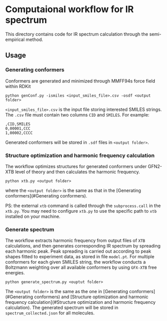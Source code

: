 # Computaional workflow for IR spectrum
This directory contains code for IR spectrum calculation through the semi-empirical method.

## Usage

### Generating conformers
Conformers are generated and minimized through MMFF94s force field within RDKit

```
python genConf.py -ismiles <input_smiles_file>.csv -osdf <output folder>
```

`<input_smiles_file>.csv` is the input file storing interested SMILES strings. The `.csv` file must contain two columns `CID` and `SMILES`.
For example:
```
,CID,SMILES
0,00001,CCC
1,00002,CCCC
```
Generated conformers will be stored in `.sdf` files in `<output folder>`.

### Structure optimization and  harmonic frequency calculation
The workflow optimizes structures for generated conformers under GFN2-XTB level of theory and then calculates the harmonic frequency. 
```
python xtb.py <output folder>
```
where the `<output folder>` is the same as that in the [Generating conformers](#Generating conformers).

PS: the external `xtb` command is called through the `subprocess.call` in the `xtb.py`. You may need to configure `xtb.py` to use the 
specific path to `xtb` installed on your machine.

### Generate spectrum
The workflow extracts harmonic frequency from output files of `XTB` calculations, and then generates corresponding IR spectrum by spreading 
each harmonic peak. Peak spreading is carried out according to peak shapes fitted to experiment data, as stored in file `model.pt`.
For multiple conformers for each given SMILES string, the workflow conducts a Boltzmann weighting over all available conformers
by using `GFX-XTB` free energies.

```
python generate_spectrum.py <ouptut folder>
```

The `<output folder>` is the same as the one in [Generating conformers](#Generating conformers) and [Structure optimization and  harmonic frequency calculation](#Structure optimization and  harmonic frequency calculation).
The generated spectrum will be stored in `spectrum_collected.json` for all molecules.